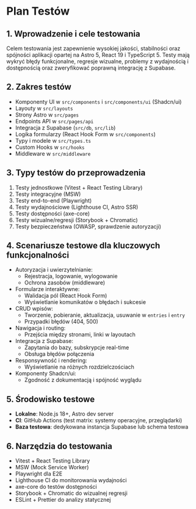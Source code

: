 # Plan Testów

## 1. Wprowadzenie i cele testowania

Celem testowania jest zapewnienie wysokiej jakości, stabilności oraz spójności aplikacji opartej na Astro 5, React 19 i TypeScript 5. Testy mają wykryć błędy funkcjonalne, regresje wizualne, problemy z wydajnością i dostępnością oraz zweryfikować poprawną integrację z Supabase.

## 2. Zakres testów

- Komponenty UI w `src/components` i `src/components/ui` (Shadcn/ui)
- Layouty w `src/layouts`
- Strony Astro w `src/pages`
- Endpoints API w `src/pages/api`
- Integracja z Supabase (`src/db`, `src/lib`)
- Logika formularzy (React Hook Form w `src/components`)
- Typy i modele w `src/types.ts`
- Custom Hooks w `src/hooks`
- Middleware w `src/middleware`

## 3. Typy testów do przeprowadzenia

1. Testy jednostkowe (Vitest + React Testing Library)
2. Testy integracyjne (MSW)
3. Testy end-to-end (Playwright)
4. Testy wydajnościowe (Lighthouse CI, Astro SSR)
5. Testy dostępności (axe-core)
6. Testy wizualne/regresji (Storybook + Chromatic)
7. Testy bezpieczeństwa (OWASP, sprawdzenie autoryzacji)

## 4. Scenariusze testowe dla kluczowych funkcjonalności

- Autoryzacja i uwierzytelnianie:
  - Rejestracja, logowanie, wylogowanie
  - Ochrona zasobów (middleware)
- Formularze interaktywne:
  - Walidacja pól (React Hook Form)
  - Wyświetlanie komunikatów o błędach i sukcesie
- CRUD wpisów:
  - Tworzenie, pobieranie, aktualizacja, usuwanie w `entries` i `entry`
  - Przypadki błędów (404, 500)
- Nawigacja i routing:
  - Przejścia między stronami, linki w layoutach
- Integracja z Supabase:
  - Zapytania do bazy, subskrypcje real-time
  - Obsługa błędów połączenia
- Responsywność i rendering:
  - Wyświetlanie na różnych rozdzielczościach
- Komponenty Shadcn/ui:
  - Zgodność z dokumentacją i spójność wyglądu

## 5. Środowisko testowe

- **Lokalne**: Node.js 18+, Astro dev server
- **CI**: GitHub Actions (test matrix: systemy operacyjne, przeglądarki)
- **Baza testowa**: dedykowana instancja Supabase lub schema testowa

## 6. Narzędzia do testowania

- Vitest + React Testing Library
- MSW (Mock Service Worker)
- Playwright dla E2E
- Lighthouse CI do monitorowania wydajności
- axe-core do testów dostępności
- Storybook + Chromatic do wizualnej regresji
- ESLint + Prettier do analizy statycznej